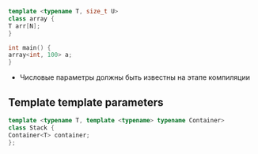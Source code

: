 ```c++
template <typename T, size_t U>
class array {
T arr[N];
}

int main() {
array<int, 100> a;
}
```
- Числовые параметры должны быть известны на этапе компиляции
## Template template parameters

```c++
template <typename T, template <typename> typename Container>
class Stack {
Container<T> container;
};
```